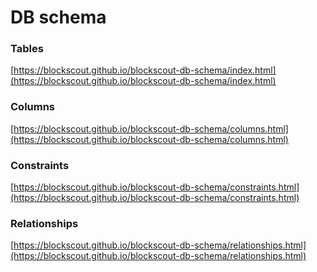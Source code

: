 # DB schema

### Tables

[https://blockscout.github.io/blockscout-db-schema/index.html](https://blockscout.github.io/blockscout-db-schema/index.html)

### Columns

[https://blockscout.github.io/blockscout-db-schema/columns.html](https://blockscout.github.io/blockscout-db-schema/columns.html)

### Constraints

[https://blockscout.github.io/blockscout-db-schema/constraints.html](https://blockscout.github.io/blockscout-db-schema/constraints.html)

### Relationships&#x20;

[https://blockscout.github.io/blockscout-db-schema/relationships.html](https://blockscout.github.io/blockscout-db-schema/relationships.html)
